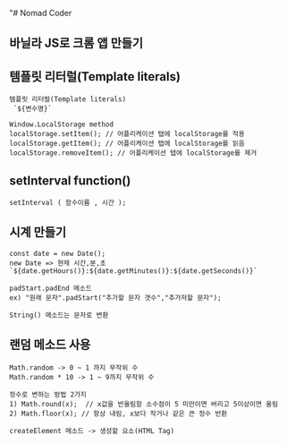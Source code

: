 "# Nomad Coder

## 바닐라 JS로 크롬 앱 만들기


## 템플릿 리터럴(Template literals)
```
템플릿 리터럴(Template literals)
 `${변수명}`
 ``` 
```
Window.LocalStorage method
localStorage.setItem(); // 어플리케이션 탭에 localStorage를 적용
localStorage.getItem(); // 어플리케이션 탭에 localStorage를 읽음
localStorage.removeItem(); // 어플리케이션 탭에 localStorage를 제거
```

## setInterval function()
```
setInterval ( 함수이름 , 시간 );
```


## 시계 만들기

```
const date = new Date();
new Date => 현재 시간,분,초
`${date.getHours()}:${date.getMinutes()}:${date.getSeconds()}`
```
```
padStart.padEnd 메소드
ex) "원래 문자".padStart("추가할 문자 갯수","추가저할 문자");

String() 메소드는 문자로 변환

```
## 랜덤 메소드 사용
```
Math.random -> 0 ~ 1 까지 무작위 수 
Math.random * 10 -> 1 ~ 9까지 무작위 수

정수로 변하는 방법 2가지
1) Math.round(x);  // x값을 반올림함 소수점이 5 미만이면 버리고 5이상이면 올림
2) Math.floor(x); // 항상 내림, x보다 작거나 같은 큰 정수 반환

createElement 메소드 -> 생성할 요소(HTML Tag)
```